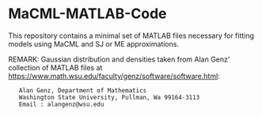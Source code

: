 # MaCML-MATLAB-Code
This repository contains a minimal set of MATLAB files necessary for fitting models using MaCML and SJ or ME approximations.

REMARK: Gaussian distribution and densities taken from Alan Genz' collection of MATLAB files at https://www.math.wsu.edu/faculty/genz/software/software.html:

       Alan Genz, Department of Mathematics
       Washington State University, Pullman, Wa 99164-3113
       Email : alangenz@wsu.edu

